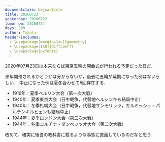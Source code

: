 ```yaml
---
documentclass: bxjsarticle
title: 20200723
yesterday: 20200722
tomorrow: 20200724
days: 209
author: Takala
header-includes:
  - \usepackage[margin=1in]{geometry}
  - \usepackage[ISO]{diffcoeff}
  - \usepackage{pxfonts}
---
```



 2020年07月23日は本来ならば東京五輪の開会式が行われる予定だった日だ．
 

 来年開催されるかどうかは分からないが，過去に五輪が延期になった例はないらしい．
 中止になった例は夏冬合わせて5回存在する．



 * 1916年：夏季ベルリン大会（第一次大戦）
 * 1940年：夏季東京大会（日中戦争，代替地ヘルシンキも結局中止）
 * 1940年：冬季札幌大会（日中戦争，代替地サンモリッツ，ガルミッシュ＝パルテンキルヒェンも結局中止）
 * 1944年：夏季ロンドン大会（第二次大戦）
 * 1944年：冬季コルチナ・ダンペッツオ大会（第二次大戦）



改めて，確実に後世の教科書に載るような事態に直面しているのだなと思う．